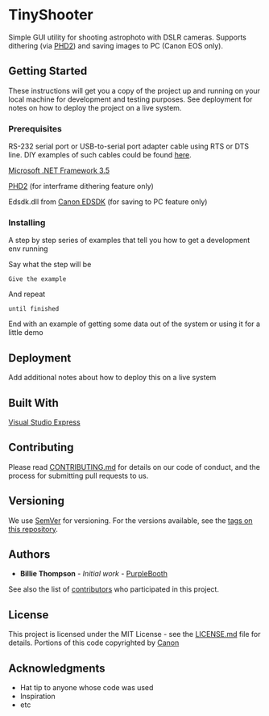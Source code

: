 # TinyShooter

Simple GUI utility for shooting astrophoto with DSLR cameras. Supports dithering (via [PHD2](https://openphdguiding.org/)) and saving images to PC (Canon EOS only). 

## Getting Started

These instructions will get you a copy of the project up and running on your local machine for development and testing purposes. See deployment for notes on how to deploy the project on a live system.

### Prerequisites

RS-232 serial port or USB-to-serial port adapter cable using RTS or DTS line. DIY examples of such cables could be found [here](http://www.beskeen.com/projects/dslr_serial/dslr_serial.shtml).

[Microsoft .NET Framework 3.5](https://www.microsoft.com/en-US/download/details.aspx?id=22)

[PHD2](https://openphdguiding.org/) (for interframe dithering feature only)

Edsdk.dll from [Canon EDSDK](https://www.didp.canon-europa.com/) (for saving to PC feature only)

### Installing

A step by step series of examples that tell you how to get a development env running

Say what the step will be

```
Give the example
```

And repeat

```
until finished
```

End with an example of getting some data out of the system or using it for a little demo

## Deployment

Add additional notes about how to deploy this on a live system

## Built With

[Visual Studio Express](https://visualstudio.microsoft.com/ru/vs/express/)

## Contributing

Please read [CONTRIBUTING.md](https://gist.github.com/PurpleBooth/b24679402957c63ec426) for details on our code of conduct, and the process for submitting pull requests to us.

## Versioning

We use [SemVer](http://semver.org/) for versioning. For the versions available, see the [tags on this repository](https://github.com/your/project/tags). 

## Authors

* **Billie Thompson** - *Initial work* - [PurpleBooth](https://github.com/PurpleBooth)

See also the list of [contributors](https://github.com/your/project/contributors) who participated in this project.

## License

This project is licensed under the MIT License - see the [LICENSE.md](LICENSE.md) file for details. Portions of this code copyrighted by [Canon](https://www.didp.canon-europa.com/developer/didp/didp_cfg.nsf/webpages/Terms+and+Conditions)

## Acknowledgments

* Hat tip to anyone whose code was used
* Inspiration
* etc

